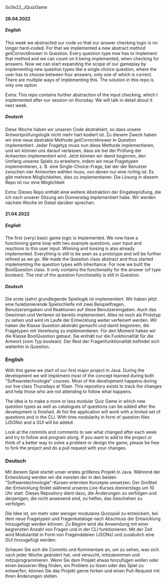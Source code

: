 SoSe22_JQuizGame

#### 28.04.2022
##### English
This week we abstracted our code so that our answer checking logic is no longer hard-coded. For that we implemented a new abstract method *getCorrectAnswer* in Question.
Every question type now has to implement that method and we can count on it being implemented, when checking for answers.
Now we can start expanding the scope of our gameplay by implementing new question types like a single choice question, where the user has to choose between four answers, only one of which is correct.
There are multiple ways of implementing this. The solution in this repo is only one option

Extra:
This repo contains further abstraction of the input checking, which I implemented after our session on thursday. We will talk in detail about it next week.

##### Deutsch
Diese Woche haben wir unseren Code abstrahiert, so dass unsere Antwortprüfungslogik nicht mehr hart kodiert ist. Zu diesem Zweck haben wir eine neue abstrakte Methode *getCorrectAnswer* in Question implementiert.
Jeder Fragetyp muss nun diese Methode implementieren, und wir können uns darauf verlassen, dass sie bei der Prüfung der Antworten implementiert wird.
Jetzt können wir damit beginnen, den Umfang unseres Spiels zu erweitern, indem wir neue Fragetypen implementieren, z. B. eine Single-Choice-Frage, bei der der Benutzer zwischen vier Antworten wählen muss, von denen nur eine richtig ist.
Es gibt mehrere Möglichkeiten, dies zu implementieren. Die Lösung in diesem Repo ist nur eine Möglichkeit

Extra:
Dieses Repo enthält eine weitere Abstraktion der Eingabeprüfung, die ich nach unserer Sitzung am Donnerstag implementiert habe. Wir werden nächste Woche im Detail darüber sprechen.

#### 21.04.2022
##### English
The first (very) basic game logic is implemented. We now have a functioning game loop with two example questions, user input and reactions to this user input.
Winning and loosing is also already implemented. Everything is still to be seen as a prototype and will be further refined as we go.
We made the Question class abstract and thus started implementing the question types with inheritance.
For now we built the BoolQuestion class. It only contains the functionality for the answer (of type boolean). The rest of the question functionality is still in Question.

##### Deutsch
Die erste (sehr) grundlegende Spiellogik ist implementiert. Wir haben jetzt eine funktionierende Spielschleife mit zwei Beispielfragen, Benutzereingaben und Reaktionen auf diese Benutzereingaben.
Auch das Gewinnen und Verlieren ist bereits implementiert. Alles ist noch als Prototyp zu sehen und wird im Laufe der Entwicklung weiter verfeinert werden.
Wir haben die Klasse Question abstrakt gemacht und damit begonnen, die Fragetypen mit Vererbung zu implementieren.
Für den Moment haben wir die Klasse BoolQuestion gebaut. Sie enthält nur die Funktionalität für die Antwort (vom Typ boolean). Der Rest der Fragenfunktionalität befindet sich weiterhin in Question.

### English
With this game we start of our first major project in Java.
During the development we will implement most of the concept learned during both "Softwaretechnologie" courses.
Most of the development happens during our live class Thursdays at 10am.
This repository exists to track the changes and help those who are not attending to follow what happens.

The idea is to make a more or less modular Quiz Game in which new question types as well as catalogues of questions can be added after the development is finished.
At fist the application will work with a limited set of questions and in the CLI.
With time modularity in form of question files (JSONs) and a GUI will be added.

Look at the commits and comments to see what changed after each week and try to follow and program along.
If you want to add to the project or think of a better way to solve a problem or design the game, please be free to fork the project and do a pull request with your changes.

### Deutsch
Mit diesem Spiel startet unser erstes größeres Projekt in Java.
Während der Entwicklung werden wir die meisten der in den beiden "Softwaretechnologie"-Kursen erlernten Konzepte umsetzen.
Der Großteil der Entwicklung findet während unseres Live-Kurses donnerstags um 10 Uhr statt.
Dieses Repository dient dazu, die Änderungen zu verfolgen und denjenigen, die nicht anwesend sind, zu helfen, das Geschehen zu verfolgen.

Die Idee ist, ein mehr oder weniger modulares Quizspiel zu entwickeln, bei dem neue Fragetypen und Fragenkataloge nach Abschluss der Entwicklung hinzugefügt werden können.
Zu Beginn wird die Anwendung mit einer begrenzten Anzahl von Fragen und in der CLI funktionieren.
Mit der Zeit wird Modularität in Form von Fragendateien (JSONs) und zusätulich eine GUI hinzugefügt werden.

Schauen Sie sich die Commits und Kommentare an, um zu sehen, was sich nach jeder Woche geändert hat, und versucht, mitzukommen und mitzuprogrammieren.
Wenn Sie dem Projekt etwas hinzufügen wollen oder einen besseren Weg finden, ein Problem zu lösen oder das Spiel zu entwerfen, können Sie das Projekt gerne forken und einen Pull-Request mit Ihren Änderungen stellen.
